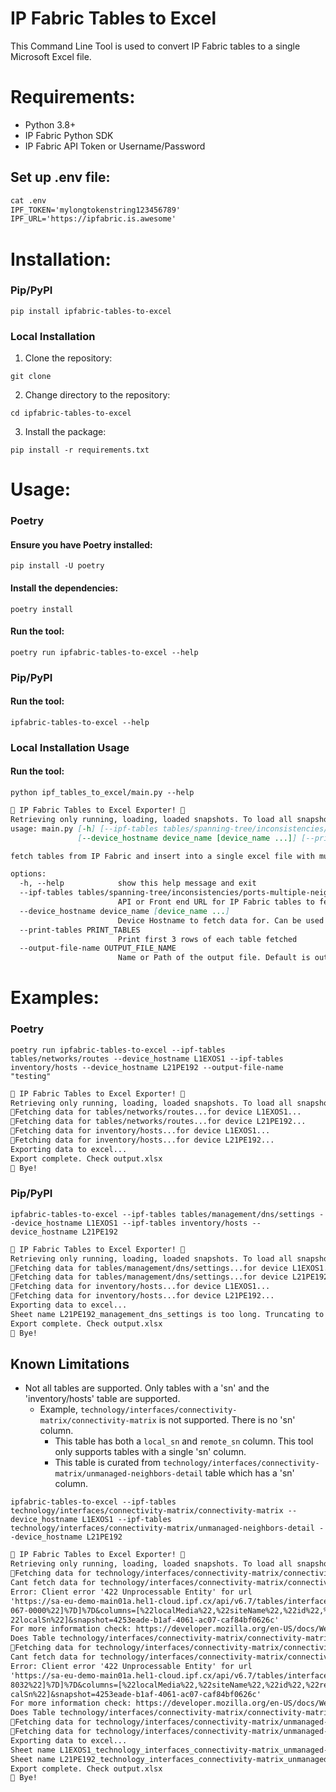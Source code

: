 # IP Fabric Tables to Excel

This Command Line Tool is used to convert IP Fabric tables to a single Microsoft Excel file.

# Requirements:

- Python 3.8+
- IP Fabric Python SDK
- IP Fabric API Token or Username/Password

## Set up .env file:
```markdown
cat .env
IPF_TOKEN='mylongtokenstring123456789'
IPF_URL='https://ipfabric.is.awesome'
```

# Installation:

### Pip/PyPI 
    
```shell
pip install ipfabric-tables-to-excel
```

### Local Installation
1. Clone the repository:
```shell
git clone
```
2. Change directory to the repository:
```shell
cd ipfabric-tables-to-excel
```
3. Install the package:
```shell
pip install -r requirements.txt
```

# Usage:

### Poetry

#### Ensure you have Poetry installed:

```shell
pip install -U poetry
```
#### Install the dependencies:

```shell
poetry install
```

#### Run the tool:

```shell
poetry run ipfabric-tables-to-excel --help
```

### Pip/PyPI

#### Run the tool:

```shell
ipfabric-tables-to-excel --help
```

### Local Installation Usage

#### Run the tool:
```shell
python ipf_tables_to_excel/main.py --help
```
```markdown
🚀 IP Fabric Tables to Excel Exporter! 🚀
Retrieving only running, loading, loaded snapshots. To load all snapshots set `unloaded` to True.
usage: main.py [-h] [--ipf-tables tables/spanning-tree/inconsistencies/ports-multiple-neighbors [tables/spanning-tree/inconsistencies/ports-multiple-neighbors ...]]
               [--device_hostname device_name [device_name ...]] [--print-tables PRINT_TABLES]

fetch tables from IP Fabric and insert into a single excel file with multiple sheets

options:
  -h, --help            show this help message and exit
  --ipf-tables tables/spanning-tree/inconsistencies/ports-multiple-neighbors [tables/spanning-tree/inconsistencies/ports-multiple-neighbors ...]
                        API or Front end URL for IP Fabric tables to fetch. Can be used multiple times.
  --device_hostname device_name [device_name ...]
                        Device Hostname to fetch data for. Can be used multiple times. If not provided, all devices will be used.
  --print-tables PRINT_TABLES
                        Print first 3 rows of each table fetched
  --output-file-name OUTPUT_FILE_NAME
                        Name or Path of the output file. Default is output.xlsx
```

# Examples:
### Poetry

```shell
poetry run ipfabric-tables-to-excel --ipf-tables tables/networks/routes --device_hostname L1EXOS1 --ipf-tables inventory/hosts --device_hostname L21PE192 --output-file-name "testing"
```
```markdown
🚀 IP Fabric Tables to Excel Exporter! 🚀
Retrieving only running, loading, loaded snapshots. To load all snapshots set `unloaded` to True.
🔄Fetching data for tables/networks/routes...for device L1EXOS1...
🔄Fetching data for tables/networks/routes...for device L21PE192...
🔄Fetching data for inventory/hosts...for device L1EXOS1...
🔄Fetching data for inventory/hosts...for device L21PE192...
Exporting data to excel...
Export complete. Check output.xlsx
👋 Bye!
```

### Pip/PyPI

```shell
ipfabric-tables-to-excel --ipf-tables tables/management/dns/settings --device_hostname L1EXOS1 --ipf-tables inventory/hosts --device_hostname L21PE192
```
```markdown
🚀 IP Fabric Tables to Excel Exporter! 🚀
Retrieving only running, loading, loaded snapshots. To load all snapshots set `unloaded` to True.
🔄Fetching data for tables/management/dns/settings...for device L1EXOS1...
🔄Fetching data for tables/management/dns/settings...for device L21PE192...
🔄Fetching data for inventory/hosts...for device L1EXOS1...
🔄Fetching data for inventory/hosts...for device L21PE192...
Exporting data to excel...
Sheet name L21PE192_management_dns_settings is too long. Truncating to 31 characters.
Export complete. Check output.xlsx
👋 Bye!
```


## Known Limitations
- Not all tables are supported. Only tables with a 'sn' and the 'inventory/hosts' table are supported.
  - Example, `technology/interfaces/connectivity-matrix/connectivity-matrix` is not supported. There is no 'sn' column.
    - This table has both a `local_sn` and `remote_sn` column. This tool only supports tables with a single 'sn' column.
    - This table is curated from `technology/interfaces/connectivity-matrix/unmanaged-neighbors-detail` table which has a 'sn' column.
```shell
ipfabric-tables-to-excel --ipf-tables technology/interfaces/connectivity-matrix/connectivity-matrix --device_hostname L1EXOS1 --ipf-tables technology/interfaces/connectivity-matrix/unmanaged-neighbors-detail --device_hostname L21PE192
```
```markdown
🚀 IP Fabric Tables to Excel Exporter! 🚀
Retrieving only running, loading, loaded snapshots. To load all snapshots set `unloaded` to True.
🔄Fetching data for technology/interfaces/connectivity-matrix/connectivity-matrix...for device L1EXOS1...
Cant fetch data for technology/interfaces/connectivity-matrix/connectivity-matrix.
Error: Client error '422 Unprocessable Entity' for url
'https://sa-eu-demo-main01a.hel1-cloud.ipf.cx/api/v6.7/tables/interfaces/connectivity-matrix?format=%7B%22dataType%22:%22json%22%7D&filters=%7B%22and%22:[%7B%22sn%22:[%22eq%22,%22SIM0
067-0000%22]%7D]%7D&columns=[%22localMedia%22,%22siteName%22,%22id%22,%22remoteInt%22,%22localInt%22,%22remoteHost%22,%22localHost%22,%22protocol%22,%22remoteSn%22,%22remoteMedia%22,%
22localSn%22]&snapshot=4253eade-b1af-4061-ac07-caf84bf0626c'
For more information check: https://developer.mozilla.org/en-US/docs/Web/HTTP/Status/422
Does Table technology/interfaces/connectivity-matrix/connectivity-matrix support the filter {'and': [{'sn': ['eq', 'SIM0067-0000']}]}?
🔄Fetching data for technology/interfaces/connectivity-matrix/connectivity-matrix...for device L21PE192...
Cant fetch data for technology/interfaces/connectivity-matrix/connectivity-matrix.
Error: Client error '422 Unprocessable Entity' for url
'https://sa-eu-demo-main01a.hel1-cloud.ipf.cx/api/v6.7/tables/interfaces/connectivity-matrix?format=%7B%22dataType%22:%22json%22%7D&filters=%7B%22and%22:[%7B%22sn%22:[%22eq%22,%227798
8032%22]%7D]%7D&columns=[%22localMedia%22,%22siteName%22,%22id%22,%22remoteInt%22,%22localInt%22,%22remoteHost%22,%22localHost%22,%22protocol%22,%22remoteSn%22,%22remoteMedia%22,%22lo
calSn%22]&snapshot=4253eade-b1af-4061-ac07-caf84bf0626c'
For more information check: https://developer.mozilla.org/en-US/docs/Web/HTTP/Status/422
Does Table technology/interfaces/connectivity-matrix/connectivity-matrix support the filter {'and': [{'sn': ['eq', '77988032']}]}?
🔄Fetching data for technology/interfaces/connectivity-matrix/unmanaged-neighbors-detail...for device L1EXOS1...
🔄Fetching data for technology/interfaces/connectivity-matrix/unmanaged-neighbors-detail...for device L21PE192...
Exporting data to excel...
Sheet name L1EXOS1_technology_interfaces_connectivity-matrix_unmanaged-neighbors-detail is too long. Truncating to 31 characters.
Sheet name L21PE192_technology_interfaces_connectivity-matrix_unmanaged-neighbors-detail is too long. Truncating to 31 characters.
Export complete. Check output.xlsx
👋 Bye!
```